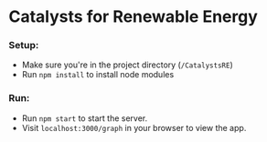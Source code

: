 # Catalysts for Renewable Energy

### Setup:
* Make sure you're in the project directory (`/CatalystsRE`)
* Run `npm install` to install node modules

### Run:
* Run `npm start` to start the server.
* Visit `localhost:3000/graph` in your browser to view the app.
